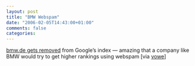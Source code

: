 ```yaml
---
layout: post
title: "BMW Webspam"
date: "2006-02-05T14:43:00+01:00"
comments: false
categories: 
---
```


<p><a href="http://www.mattcutts.com/blog/ramping-up-on-international-webspam/">bmw.de gets removed</a> from Google&#8217;s index &#8212; amazing that a company like BMW would try to get higher rankings using webspam [via <a href="http://vowe.net/archives/006852.html">vowe</a>]</p>


